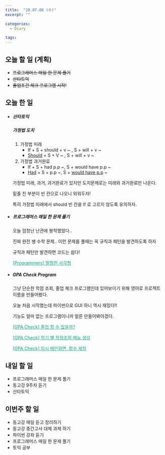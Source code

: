 ```yaml
---
title:  "20.07.08 (수)"
excerpt: ""

categories:
  - Diary

tags:
---
```


## 오늘 할 일 (계획)

- ~~프로그래머스 매일 한 문제 풀기~~
- ~~산타토익~~
- ~~졸업조건 체크 프로그램 시작!~~

## 오늘 한 일

- ##### 산타토익

  ##### 가정법 도치

  1. 가정법 미래
     - If + S + should + v ~ , S + will + v ~
     - <u>Should</u> + S + V ~ , S + will + v ~
  2. 가정법 과거완료
     - If + S + had p.p ~, S + would have p.p ~
     - <u>Had</u> + S + p.p ~, S + <u>would have p.p</u> ~

  가정법 미래, 과거, 과거완료가 있지만 도치문제로는 미래와 과거완료만 나온다.

  밑줄 친 부분이 빈 칸으로 나오니 외워두자!

  특히 가정법 미래에서 should 빈 칸을 If 로 고르지 않도록 유의하자.

- ##### 프로그래머스 매일 한 문제 풀기

  오늘 엄청난 난관에 봉착했었다..

  진짜 완전 쌩 수학 문제.. 이런 문제를 풀때는 꼭 규칙과 패턴을 발견하도록 하자

  규칙과 패턴만 발견하면 코드는 쉽다!

  <a href="https://nam-ki-bok.github.io/quiz/Quiz_Ractangle/" style="color:#0FA678">[Programmers] 멀쩡한 사각형</a>
  
- ##### GPA Check Program

  그냥 단순한 학점 조회, 졸업 체크 프로그램인데 있어보이기 위해 영어로 프로젝트 이름을 만들어봤다.

  오늘 처음 시작했는데 파이썬으로 GUI 하니 역시 재밌다!!

  기능도 얼마 없는 프로그램이니까 얼른 만들어봐야겠다.

  <a href="https://nam-ki-bok.github.io/gpa_check/GPA_1/" style="color:#0FA678">[GPA Check] 졸업 할 수 있을까?</a>

  <a href="https://nam-ki-bok.github.io/gpa_check/GPA_2/" style="color:#0FA678">[GPA Check] 학기 별 학점조회 메뉴 생성</a>

  <a href="https://nam-ki-bok.github.io/gpa_check/GPA_3/" style="color:#0FA678">[GPA Check] 임시 메인화면, 함수 제작</a>

## 내일 할 일

- 프로그래머스 매일 한 문제 풀기
- 동고강 9주차 듣기
- 산타토익

## 이번주 할 일

- 동고강 매일 듣고 정리하기
- 동고강 중간고사 대체 과제 하기
- 파이썬 강좌 듣기
- 프로그래머스 매일 한 문제 풀기
- 토익 공부
